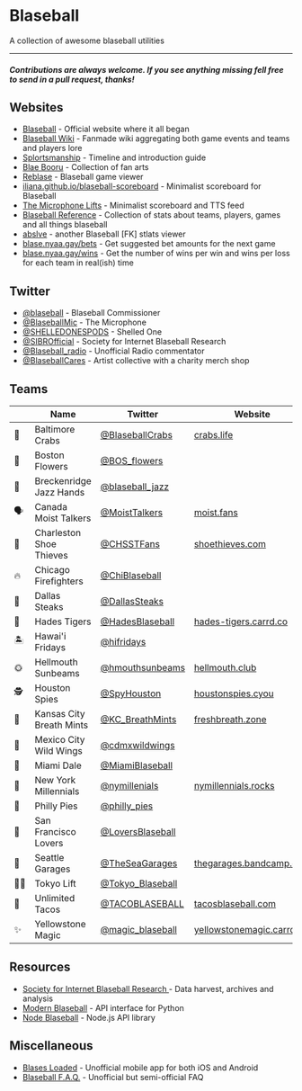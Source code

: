 # Blaseball

A collection of awesome blaseball utilities

---

#### _Contributions are always welcome. If you see anything missing fell free to send in a pull request, thanks!_

## Websites

- [Blaseball](https://www.blaseball.com/) - Official website where it all began
- [Blaseball Wiki](http://blaseball.fandom.com) - Fanmade wiki aggregating both game events and teams and players lore
- [Splortsmanship](https://www.splortsmanship.cool/index.html) - Timeline and introduction guide
- [Blae Booru](https://blase.booru.org/) - Collection of fan arts
- [Reblase](https://reblase.sibr.dev/) - Blaseball game viewer
- [iliana.github.io/blaseball-scoreboard](https://iliana.github.io/blaseball-scoreboard/) - Minimalist scoreboard for Blaseball
- [The Microphone Lifts](https://the-microphone-lifts.github.io/) - Minimalist scoreboard and TTS feed
- [Blaseball Reference](https://blaseball-reference.com/) - Collection of stats about teams, players, games and all things blaseball
- [abslve](https://slavfox.space/abslve/) - another Blaseball [FK] stlats viewer
- [blase.nyaa.gay/bets](https://blase.nyaa.gay/bets/) - Get suggested bet amounts for the next game 
- [blase.nyaa.gay/wins](https://blase.nyaa.gay/wins/) - Get the number of wins per win and wins per loss for each team in real(ish) time 

## Twitter

- [@blaseball](https://twitter.com/blaseball) - Blaseball Commissioner
- [@BlaseballMic](https://twitter.com/BlaseballMic) - The Microphone
- [@SHELLEDONESPODS](https://twitter.com/SHELLEDONESPODS) - Shelled One
- [@SIBROfficial](https://twitter.com/SIBROfficial) - Society for Internet Blaseball Research
- [@Blaseball_radio](https://twitter.com/Blaseball_radio) - Unofficial Radio commentator
- [@BlaseballCares](https://twitter.com/BlaseballCares) - Artist collective with a charity merch shop

## Teams

|        | Name                     | Twitter                                                 | Website                                                         |
|--------|--------------------------|---------------------------------------------------------|-----------------------------------------------------------------|
| 🦀     | Baltimore Crabs          | [@BlaseballCrabs](https://twitter.com/BlaseballCrabs)   | [crabs.life](https://crabs.life/)                               |
| 🌹     | Boston Flowers           | [@BOS_flowers](https://twitter.com/BOS_flowers)         |                                                                 |
| 👐     | Breckenridge Jazz Hands  | [@blaseball_jazz](https://twitter.com/blaseball_jazz)   |                                                                 |
| 🗣     | Canada Moist Talkers     | [@MoistTalkers](https://twitter.com/MoistTalkers)       | [moist.fans](https://moist.fans/)                               |
| 👟     | Charleston Shoe Thieves  | [@CHSSTFans](https://twitter.com/CHSSTFans)             | [shoethieves.com](https://shoethieves.com/)                     |
| 🔥     | Chicago Firefighters     | [@ChiBlaseball](https://twitter.com/ChiBlaseball)       |                                                                 |
| 🥩     | Dallas Steaks            | [@DallasSteaks](https://twitter.com/DallasSteaks)       |                                                                 |
| 🐅     | Hades Tigers             | [@HadesBlaseball](https://twitter.com/HadesBlaseball)   | [hades-tigers.carrd.co](https://hades-tigers.carrd.co/)         |
| 🏝     | Hawai'i Fridays          | [@hifridays](https://twitter.com/hifridays)             |                                                                 |
| 🌞     | Hellmouth Sunbeams       | [@hmouthsunbeams](https://twitter.com/hmouthsunbeams)   | [hellmouth.club](https://hellmouth.club/)                       |
| 🕵     | Houston Spies            | [@SpyHouston](https://twitter.com/SpyHouston)           | [houstonspies.cyou](https://houstonspies.cyou/)                 |
| 🍬     | Kansas City Breath Mints | [@KC_BreathMints](https://twitter.com/KC_BreathMints)   | [freshbreath.zone](http://freshbreath.zone/)                    |
| 🍗     | Mexico City Wild Wings   | [@cdmxwildwings](https://twitter.com/cdmxwildwings)     |                                                                 |
| 🚤     | Miami Dale               | [@MiamiBlaseball](https://twitter.com/MiamiBlaseball)   |                                                                 |
| 📱     | New York Millennials     | [@nymillenials](https://twitter.com/nymillenials)       | [nymillennials.rocks](https://www.nymillennials.rocks/)         |
| 🥧     | Philly Pies              | [@philly_pies](https://twitter.com/philly_pies)         |                                                                 |
| 💋     | San Francisco Lovers     | [@LoversBlaseball](https://twitter.com/LoversBlaseball) |                                                                 |
| 🎸     | Seattle Garages          | [@TheSeaGarages](https://twitter.com/TheSeaGarages)     | [thegarages.bandcamp.com](https://thegarages.bandcamp.com/)     |
| 🏋️‍♀️     | Tokyo Lift               | [@Tokyo_Blaseball](https://twitter.com/Tokyo_Blaseball) |                                                                 |
| 🌮     | Unlimited Tacos          | [@TACOBLASEBALL](https://twitter.com/TACOBLASEBALL)     | [tacosblaseball.com](https://tacosblaseball.com/)               |
| ✨     | Yellowstone Magic        | [@magic_blaseball](https://twitter.com/magic_blaseball) | [yellowstonemagic.carrd.co](https://yellowstonemagic.carrd.co/) |

## Resources

- [Society for Internet Blaseball Research
](https://github.com/Society-for-Internet-Blaseball-Research) - Data harvest, archives and analysis
- [Modern Blaseball](https://github.com/helloimowen/modern-blaseball) - API interface for Python
- [Node Blaseball](https://github.com/TheHanna/node-blaseball) - Node.js API library


## Miscellaneous

- [Blases Loaded](https://github.com/RangerRick/blobile) - Unofficial mobile app for both iOS and Android
- [Blaseball F.A.Q.](https://docs.google.com/document/d/1hmTbrINnfRoM62KoJNKk6lLxbAMRr3auTNQneNbOCoQ/edit) - Unofficial but semi-official FAQ
